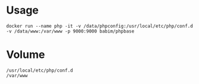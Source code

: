 # Usage
```
docker run --name php -it -v /data/phpconfig:/usr/local/etc/php/conf.d -v /data/www:/var/www -p 9000:9000 babim/phpbase
```
# Volume
```
/usr/local/etc/php/conf.d
/var/www
```
